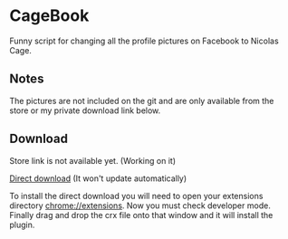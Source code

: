CageBook
========

Funny script for changing all the profile pictures on Facebook to Nicolas Cage.


Notes
----
The pictures are not included on the git and are only available from the store or my private download link below.

Download
----
Store link is not available yet. (Working on it)

[Direct download](http://adf.ly/2843532/cagebook-direct) (It won't update automatically)

To install the direct download you will need to open your extensions directory [chrome://extensions](chrome://extensions).
Now you must check developer mode. Finally drag and drop the crx file onto that window and it will install the plugin.

